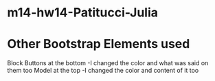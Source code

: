 # m14-hw14-Patitucci-Julia
# Other Bootstrap Elements used
Block Buttons at the bottom
-I changed the color and what was said on them too
Model at the top
-I changed the color and content of it too